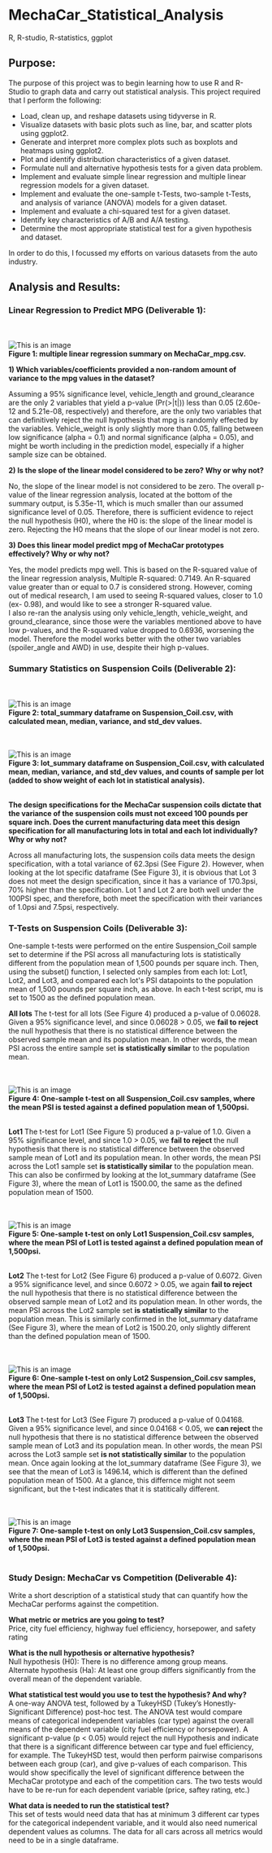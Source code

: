# MechaCar_Statistical_Analysis
R, R-studio, R-statistics, ggplot

## Purpose:
The purpose of this project was to begin learning how to use R and R-Studio to graph data and carry out statistical analysis.  This project required that I perform the following:

* Load, clean up, and reshape datasets using tidyverse in R.
* Visualize datasets with basic plots such as line, bar, and scatter plots using ggplot2.
* Generate and interpret more complex plots such as boxplots and heatmaps using ggplot2.
* Plot and identify distribution characteristics of a given dataset.
* Formulate null and alternative hypothesis tests for a given data problem.
* Implement and evaluate simple linear regression and multiple linear regression models for a given dataset.
* Implement and evaluate the one-sample t-Tests, two-sample t-Tests, and analysis of variance (ANOVA) models for a given dataset.
* Implement and evaluate a chi-squared test for a given dataset.
* Identify key characteristics of A/B and A/A testing.
* Determine the most appropriate statistical test for a given hypothesis and dataset.

In order to do this, I focussed my efforts on various datasets from the auto industry.

## Analysis and Results:
### Linear Regression to Predict MPG (Deliverable 1):

<br><br>![This is an image](https://github.com/bartblack13/MechaCar_Statistical_Analysis/blob/main/Resources/Deliverable_1.png)<br>
**Figure 1: multiple linear regression summary on MechaCar_mpg.csv.** 

**1) Which variables/coefficients provided a non-random amount of variance to the mpg values in the dataset?**

Assuming a 95% significance level, vehicle_length and ground_clearance are the only 2 variables that yield a p-value (Pr(>|t|)) less than 0.05 (2.60e-12 and 5.21e-08, respectively) and therefore, are the only two variables that can definitively reject the null hypothesis that mpg is randomly effected by the variables.  Vehicle_weight is only slightly more than 0.05, falling between low significance (alpha = 0.1) and normal significance (alpha = 0.05), and might be worth including in the prediction model, especially if a higher sample size can be obtained.

**2) Is the slope of the linear model considered to be zero? Why or why not?**

No, the slope of the linear model is not considered to be zero.  The overall p-value of the linear regression analysis, located at the bottom of the summary output, is 5.35e-11, which is much smaller than our assumed significance level of 0.05. Therefore, there is sufficient evidence to reject the null hypothesis (H0), where the H0 is: the slope of the linear model is zero. Rejecting the H0 means that the slope of our linear model is not zero.


**3) Does this linear model predict mpg of MechaCar prototypes effectively? Why or why not?**

Yes, the model predicts mpg well.  This is based on the R-squared value of the linear regression analysis, Multiple R-squared:  0.7149.  An R-squared value greater than or equal to 0.7 is considered strong.  However, coming out of medical research, I am used to seeing R-squared values, closer to 1.0 (ex- 0.98), and would like to see a stronger R-squared value.
<br>
I also re-ran the analysis using only vehicle_length, vehicle_weight, and ground_clearance, since those were the variables mentioned above to have low p-values, and the R-squared value dropped to 0.6936, worsening the model.  Therefore the model works better with the other two variables (spoiler_angle and AWD) in use, despite their high p-values.


### Summary Statistics on Suspension Coils (Deliverable 2):

<br><br>![This is an image](https://github.com/bartblack13/MechaCar_Statistical_Analysis/blob/main/Resources/Deliverable_2_1.png)<br>
**Figure 2: total_summary dataframe on Suspension_Coil.csv, with calculated mean, median, variance, and std_dev values.**

<br><br>![This is an image](https://github.com/bartblack13/MechaCar_Statistical_Analysis/blob/main/Resources/Deliverable_2_2.png)<br>
**Figure 3: lot_summary dataframe on Suspension_Coil.csv, with calculated mean, median, variance, and std_dev values, and counts of sample per lot (added to show weight of each lot in statistical analysis).**
<br><br>

**The design specifications for the MechaCar suspension coils dictate that the variance of the suspension coils must not exceed 100 pounds per square inch. Does the current manufacturing data meet this design specification for all manufacturing lots in total and each lot individually? Why or why not?**

Across all manufacturing lots, the suspension coils data meets the design specification, with a total variance of 62.3psi (See Figure 2).  However, when looking at the lot specific dataframe (See Figure 3), it is obvious that Lot 3 does not meet the design specification, since it has a variance of 170.3psi, 70% higher than the specification.  Lot 1 and Lot 2 are both well under the 100PSI spec, and therefore, both meet the specification with their variances of 1.0psi and 7.5psi, respectively.

### T-Tests on Suspension Coils (Deliverable 3):

One-sample t-tests were performed on the entire Suspension_Coil sample set to determine if the PSI across all manufacturing lots is statistically different from the population mean of 1,500 pounds per square inch.  Then, using the subset() function, I selected only samples from each lot: Lot1, Lot2, and Lot3, and compared each lot's PSI datapoints to the population mean of 1,500 pounds per square inch, as above.  In each t-test script, mu is set to 1500 as the defined population mean.

**All lots**
The t-test for all lots (See Figure 4) produced a p-value of 0.06028.  Given a 95% significance level, and since 0.06028 > 0.05, we **fail to reject** the null hypothesis that there is no statistical difference between the observed sample mean and its population mean. In other words, the mean PSI across the entire sample set **is statistically similar** to the population mean.

<br><br>![This is an image](https://github.com/bartblack13/MechaCar_Statistical_Analysis/blob/main/Resources/Deliverable_3_1.png)<br>
**Figure 4: One-sample t-test on all Suspension_Coil.csv samples, where the mean PSI is tested against a defined population mean of 1,500psi.**
<br><br>

**Lot1**
The t-test for Lot1 (See Figure 5) produced a p-value of 1.0.  Given a 95% significance level, and since 1.0 > 0.05, we **fail to reject** the null hypothesis that there is no statistical difference between the observed sample mean of Lot1 and its population mean. In other words, the mean PSI across the Lot1 sample set **is statistically similar** to the population mean.  This can also be confirmed by looking at the lot_summary dataframe (See Figure 3), where the mean of Lot1 is 1500.00, the same as the defined population mean of 1500.

<br><br>![This is an image](https://github.com/bartblack13/MechaCar_Statistical_Analysis/blob/main/Resources/Deliverable_3_2.png)<br>
**Figure 5: One-sample t-test on only Lot1 Suspension_Coil.csv samples, where the mean PSI of Lot1 is tested against a defined population mean of 1,500psi.**
<br><br>

**Lot2**
The t-test for Lot2 (See Figure 6) produced a p-value of 0.6072.  Given a 95% significance level, and since 0.6072 > 0.05, we again **fail to reject** the null hypothesis that there is no statistical difference between the observed sample mean of Lot2 and its population mean. In other words, the mean PSI across the Lot2 sample set **is statistically similar** to the population mean.  This is similarly confirmed in the lot_summary dataframe (See Figure 3), where the mean of Lot2 is 1500.20, only slightly different than the defined population mean of 1500.

<br><br>![This is an image](https://github.com/bartblack13/MechaCar_Statistical_Analysis/blob/main/Resources/Deliverable_3_3.png)<br>
**Figure 6: One-sample t-test on only Lot2 Suspension_Coil.csv samples, where the mean PSI of Lot2 is tested against a defined population mean of 1,500psi.**
<br><br>

**Lot3**
The t-test for Lot3 (See Figure 7) produced a p-value of 0.04168.  Given a 95% significance level, and since 0.04168 < 0.05, we **can reject** the null hypothesis that there is no statistical difference between the observed sample mean of Lot3 and its population mean. In other words, the mean PSI across the Lot3 sample set **is not statistically similar** to the population mean.  Once again looking at the lot_summary dataframe (See Figure 3), we see that the mean of Lot3 is 1496.14, which is different than the defined population mean of 1500.  At a glance, this differnce might not seem significant, but the t-test indicates that it is statitically different.

<br><br>![This is an image](https://github.com/bartblack13/MechaCar_Statistical_Analysis/blob/main/Resources/Deliverable_3_4.png)<br>
**Figure 7: One-sample t-test on only Lot3 Suspension_Coil.csv samples, where the mean PSI of Lot3 is tested against a defined population mean of 1,500psi.**
<br><br>

### Study Design: MechaCar vs Competition (Deliverable 4):
Write a short description of a statistical study that can quantify how the MechaCar performs against the competition.

**What metric or metrics are you going to test?**<br>
Price, city fuel efficiency, highway fuel efficiency, horsepower, and safety rating<br>

**What is the null hypothesis or alternative hypothesis?**<br>
Null hypothesis (H0): There is no difference among group means.<br>
Alternate hypothesis (Ha): At least one group differs significantly from the overall mean of the dependent variable.<br>


**What statistical test would you use to test the hypothesis? And why?**<br>
A one-way ANOVA test, followed by a TukeyHSD (Tukey’s Honestly-Significant Difference) post-hoc test.  The ANOVA test would compare means of categorical independent variables (car type) against the overall means of the dependent variable (city fuel efficiency or horsepower). A significant p-value (p < 0.05) would reject the null Hypothesis and indicate that there is a significant difference between car type and fuel efficiency, for example.  The TukeyHSD test, would then perform pairwise comparisons between each group (car), and give p-values of each comparison.  This would show specifically the level of significant difference between the MechaCar prototype and each of the competition cars.  The two tests would have to be re-run for each dependent variable (price, saftey rating, etc.)<br>

**What data is needed to run the statistical test?**<br>
This set of tests would need data that has at minimum 3 different car types for the categorical independent variable, and it would also need numerical dependent values as columns.  The data for all cars across all metrics would need to be in a single dataframe.
<br>

